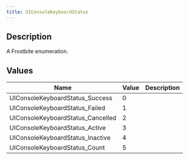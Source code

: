 ```yaml
---
title: UIConsoleKeyboardStatus
---
```

## Description

A Frostbite enumeration.

## Values

| Name                               | Value | Description |
| ---------------------------------- | ----- | ----------- |
| UIConsoleKeyboardStatus\_Success   | 0     |             |
| UIConsoleKeyboardStatus\_Failed    | 1     |             |
| UIConsoleKeyboardStatus\_Cancelled | 2     |             |
| UIConsoleKeyboardStatus\_Active    | 3     |             |
| UIConsoleKeyboardStatus\_Inactive  | 4     |             |
| UIConsoleKeyboardStatus\_Count     | 5     |             |
